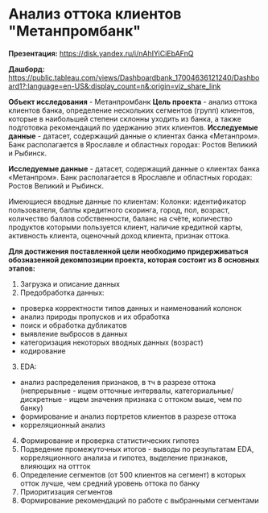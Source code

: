 # Анализ оттока клиентов "Метанпромбанк"

**Презентация:** https://disk.yandex.ru/i/nAhIYiCiEbAFnQ

**Дашборд:** https://public.tableau.com/views/Dashboardbank_17004636121240/Dashboard1?:language=en-US&:display_count=n&:origin=viz_share_link

**Объект исследования** - Метанпромбанк
**Цель проекта** - анализ оттока клиентов банка, определение нескольких сегментов (групп) клиентов, которые в наибольшей степени склонны уходить из банка, а также подготовка рекомендаций по удержанию этих клиентов.
**Исследуемые данные** - датасет, содержащий данные о клиентах банка «Метанпром». Банк располагается в Ярославле и областных городах: Ростов Великий и Рыбинск. 

**Исследуемые данные** - датасет, содержащий данные о клиентах банка «Метанпром». Банк располагается в Ярославле и областных городах: Ростов Великий и Рыбинск. 

Имеющиеся вводные данные по клиентам: Колонки: идентификатор пользователя, баллы кредитного скоринга, город, пол, возраст, количество баллов собственности, баланс на счёте, количество продуктов которыми пользуется клиент, наличие кредитной карты, активность клиента, оценочный доход клиента, признак оттока.

**Для достижения поставленной цели необходимо придерживаться обозназенной декомпозиции проекта, которая состоит из 8 основных этапов:**

1. Загрузка и описание данных
2. Предобработка данных:
- проверка корректности типов данных и наименований колонок
- анализ природы пропусков и их обработка
- поиск и обработка дубликатов
- выявление выбросов в данных
- категоризация некоторых вводных данных (возраст)
- кодирование
3. ЕDА:
- анализ распределения признаков, в тч в разрезе оттока (непрерывные - ищем отточные интервалы, категориальные/дискретные - ищем значения признака с оттоком выше, чем по банку)
- формирование и анализ портретов клиентов в разрезе оттока
- корреляционный анализ
4. Формирование и проверка статистических гипотез 
5. Подведение промежуточных итогов - выводы по результатам ЕDА, корреляционного анализа и гипотез, выделение признаков, влияющих на оттток
6. Определение сегментов (от 500 клиентов на сегмент) в которых отток лучше, чем средний уровень оттока по банку
7. Приоритизация сегментов 
8. Формирование рекомендаций по работе с выбранными сегментами
